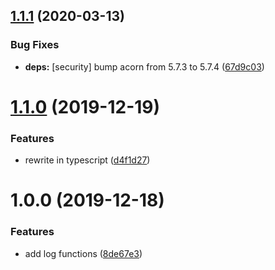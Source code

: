 ## [1.1.1](https://github.com/eliasnorrby/log-util/compare/v1.1.0...v1.1.1) (2020-03-13)


### Bug Fixes

* **deps:** [security] bump acorn from 5.7.3 to 5.7.4 ([67d9c03](https://github.com/eliasnorrby/log-util/commit/67d9c03c444b0e927b0d44080f2e9a25df1128d3))

# [1.1.0](https://github.com/eliasnorrby/log-util/compare/v1.0.0...v1.1.0) (2019-12-19)


### Features

* rewrite in typescript ([d4f1d27](https://github.com/eliasnorrby/log-util/commit/d4f1d274b4a7b50d267d58aaa00060b11657e50e))

# 1.0.0 (2019-12-18)


### Features

* add log functions ([8de67e3](https://github.com/eliasnorrby/log-util/commit/8de67e371d51455a7fcd185bdce9675e470cd895))
